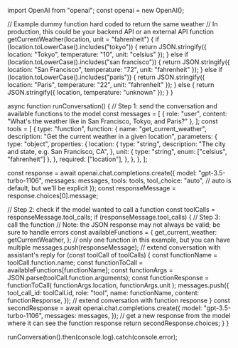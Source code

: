 import OpenAI from "openai";
const openai = new OpenAI();


// Example dummy function hard coded to return the same weather
// In production, this could be your backend API or an external API
function getCurrentWeather(location, unit = "fahrenheit") {
  if (location.toLowerCase().includes("tokyo")) {
    return JSON.stringify({ location: "Tokyo", temperature: "10", unit: "celsius" });
  } else if (location.toLowerCase().includes("san francisco")) {
    return JSON.stringify({ location: "San Francisco", temperature: "72", unit: "fahrenheit" });
  } else if (location.toLowerCase().includes("paris")) {
    return JSON.stringify({ location: "Paris", temperature: "22", unit: "fahrenheit" });
  } else {
    return JSON.stringify({ location, temperature: "unknown" });
  }
}


async function runConversation() {
  // Step 1: send the conversation and available functions to the model
  const messages = [
    { role: "user", content: "What's the weather like in San Francisco, Tokyo, and Paris?" },
  ];
  const tools = [
    {
      type: "function",
      function: {
        name: "get_current_weather",
        description: "Get the current weather in a given location",
        parameters: {
          type: "object",
          properties: {
            location: {
              type: "string",
              description: "The city and state, e.g. San Francisco, CA",
            },
            unit: { type: "string", enum: ["celsius", "fahrenheit"] },
          },
          required: ["location"],
        },
      },
    },
  ];


  const response = await openai.chat.completions.create({
    model: "gpt-3.5-turbo-1106",
    messages: messages,
    tools: tools,
    tool_choice: "auto", // auto is default, but we'll be explicit
  });
  const responseMessage = response.choices[0].message;

  // Step 2: check if the model wanted to call a function
  const toolCalls = responseMessage.tool_calls;
  if (responseMessage.tool_calls) {
    // Step 3: call the function
    // Note: the JSON response may not always be valid; be sure to handle errors
    const availableFunctions = {
      get_current_weather: getCurrentWeather,
    }; // only one function in this example, but you can have multiple
    messages.push(responseMessage); // extend conversation with assistant's reply
    for (const toolCall of toolCalls) {
      const functionName = toolCall.function.name;
      const functionToCall = availableFunctions[functionName];
      const functionArgs = JSON.parse(toolCall.function.arguments);
      const functionResponse = functionToCall(
        functionArgs.location,
        functionArgs.unit
      );
      messages.push({
        tool_call_id: toolCall.id,
        role: "tool",
        name: functionName,
        content: functionResponse,
      }); // extend conversation with function response
    }
    const secondResponse = await openai.chat.completions.create({
      model: "gpt-3.5-turbo-1106",
      messages: messages,
    }); // get a new response from the model where it can see the function response
    return secondResponse.choices;
  }
}


runConversation().then(console.log).catch(console.error);
